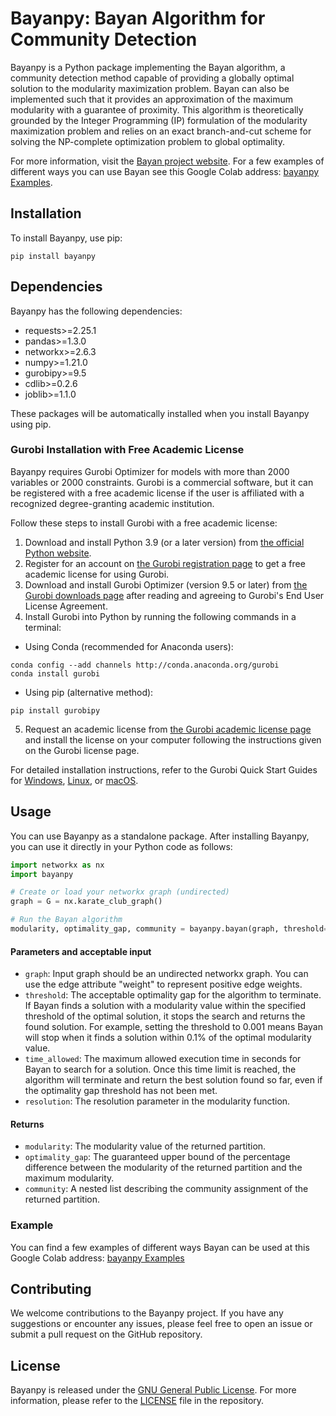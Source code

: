 # Bayanpy: Bayan Algorithm for Community Detection

Bayanpy is a Python package implementing the Bayan algorithm, a community detection method capable of providing a globally optimal solution to the modularity maximization problem. Bayan can also be implemented such that it provides an approximation of the maximum modularity with a guarantee of proximity. This algorithm is theoretically grounded by the Integer Programming (IP) formulation of the modularity maximization problem and relies on an exact branch-and-cut scheme for solving the NP-complete optimization problem to global optimality.

For more information, visit the [Bayan project website](https://bayanproject.github.io/).
For a few examples of different ways you can use Bayan see this Google Colab address: [bayanpy Examples](https://tinyurl.com/bayancolab).


## Installation

To install Bayanpy, use pip:

```
pip install bayanpy
```

## Dependencies

Bayanpy has the following dependencies:

- requests>=2.25.1
- pandas>=1.3.0
- networkx>=2.6.3
- numpy>=1.21.0
- gurobipy>=9.5
- cdlib>=0.2.6
- joblib>=1.1.0

These packages will be automatically installed when you install Bayanpy using pip.



### Gurobi Installation with Free Academic License

Bayanpy requires Gurobi Optimizer for models with more than 2000 variables or 2000 constraints. Gurobi is a commercial software, but it can be registered with a free academic license if the user is affiliated with a recognized degree-granting academic institution.

Follow these steps to install Gurobi with a free academic license:

1. Download and install Python 3.9 (or a later version) from [the official Python website](https://www.python.org/downloads/).
2. Register for an account on [the Gurobi registration page](https://pages.gurobi.com/registration) to get a free academic license for using Gurobi.
3. Download and install Gurobi Optimizer (version 9.5 or later) from [the Gurobi downloads page](https://www.gurobi.com/downloads/gurobi-optimizer-eula/) after reading and agreeing to Gurobi's End User License Agreement.
4. Install Gurobi into Python by running the following commands in a terminal:
- Using Conda (recommended for Anaconda users):

```
conda config --add channels http://conda.anaconda.org/gurobi
conda install gurobi
```

- Using pip (alternative method):
```
pip install gurobipy
```


5. Request an academic license from [the Gurobi academic license page](https://www.gurobi.com/downloads/end-user-license-agreement-academic/) and install the license on your computer following the instructions given on the Gurobi license page.

For detailed installation instructions, refer to the Gurobi Quick Start Guides for [Windows](https://www.gurobi.com/documentation/9.5/quickstart_windows/index.html), [Linux](https://www.gurobi.com/documentation/9.5/quickstart_linux/index.html), or [macOS](https://www.gurobi.com/documentation/9.5/quickstart_mac/index.html).

## Usage

You can use Bayanpy as a standalone package. After installing Bayanpy, you can use it directly in your Python code as follows:

```python
import networkx as nx
import bayanpy

# Create or load your networkx graph (undirected)
graph = G = nx.karate_club_graph()

# Run the Bayan algorithm
modularity, optimality_gap, community = bayanpy.bayan(graph, threshold=0.001, time_allowed=60, resolution=1)
```



#### Parameters and acceptable input

- `graph`: Input graph should be an undirected networkx graph. You can use the edge attribute "weight" to represent positive edge weights.
- `threshold`: The acceptable optimality gap for the algorithm to terminate. If Bayan finds a solution with a modularity value within the specified threshold of the optimal solution, it stops the search and returns the found solution. For example, setting the threshold to 0.001 means Bayan will stop when it finds a solution within 0.1% of the optimal modularity value.
- `time_allowed`: The maximum allowed execution time in seconds for Bayan to search for a solution. Once this time limit is reached, the algorithm will terminate and return the best solution found so far, even if the optimality gap threshold has not been met.
- `resolution`: The resolution parameter in the modularity function.

#### Returns

- `modularity`: The modularity value of the returned partition.
- `optimality_gap`: The guaranteed upper bound of the percentage difference between the modularity of the returned partition and the maximum modularity.
- `community`: A nested list describing the community assignment of the returned partition.


### Example
You can find a few examples of different ways Bayan can be used at this Google Colab address: [bayanpy Examples](https://tinyurl.com/bayancolab)


## Contributing

We welcome contributions to the Bayanpy project. If you have any suggestions or encounter any issues, please feel free to open an issue or submit a pull request on the GitHub repository.

## License

Bayanpy is released under the [GNU General Public License](LICENSE). For more information, please refer to the [LICENSE](LICENSE) file in the repository.






